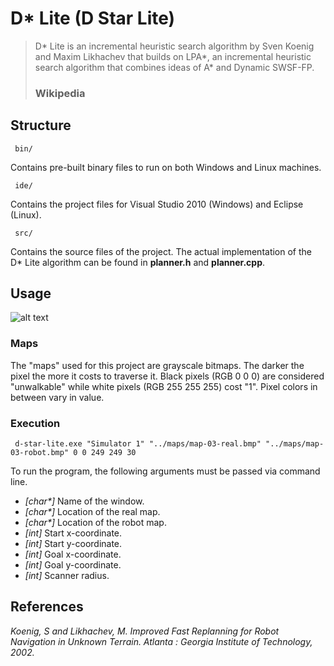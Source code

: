 D* Lite (D Star Lite)
====================


> D\* Lite is an incremental heuristic search algorithm by Sven Koenig and Maxim Likhachev that builds on LPA\*, an incremental heuristic search algorithm that combines ideas of A\* and Dynamic SWSF-FP.
> ### Wikipedia


Structure
---------------------



     bin/

Contains pre-built binary files to run on both Windows and Linux machines.

     ide/

Contains the project files for Visual Studio 2010 (Windows) and Eclipse (Linux).

     src/

Contains the source files of the project.  The actual implementation of the D\* Lite algorithm can be found in **planner.h** and **planner.cpp**.


Usage
---------------------



![alt text](https://github.com/azampagl/robotics-d-star-lite/raw/basic/img/screenshot.jpg "Screenshot")

### Maps

The "maps" used for this project are grayscale bitmaps.  The darker the pixel the more it costs to traverse it.  Black pixels (RGB 0 0 0) are considered "unwalkable" while white pixels (RGB 255 255 255) cost "1".  Pixel colors in between vary in value.

### Execution

     d-star-lite.exe "Simulator 1" "../maps/map-03-real.bmp" "../maps/map-03-robot.bmp" 0 0 249 249 30

To run the program, the following arguments must be passed via command line.

+ _[char\*]_ Name of the window.
+ _[char\*]_ Location of the real map.
+ _[char\*]_ Location of the robot map.
+ _[int]_ Start x-coordinate.
+ _[int]_ Start y-coordinate.
+ _[int]_ Goal x-coordinate.
+ _[int]_ Goal y-coordinate.
+ _[int]_ Scanner radius.

References
---------------------



*Koenig, S and Likhachev, M. Improved Fast Replanning for Robot Navigation in Unknown Terrain. Atlanta : Georgia Institute of Technology, 2002.*
